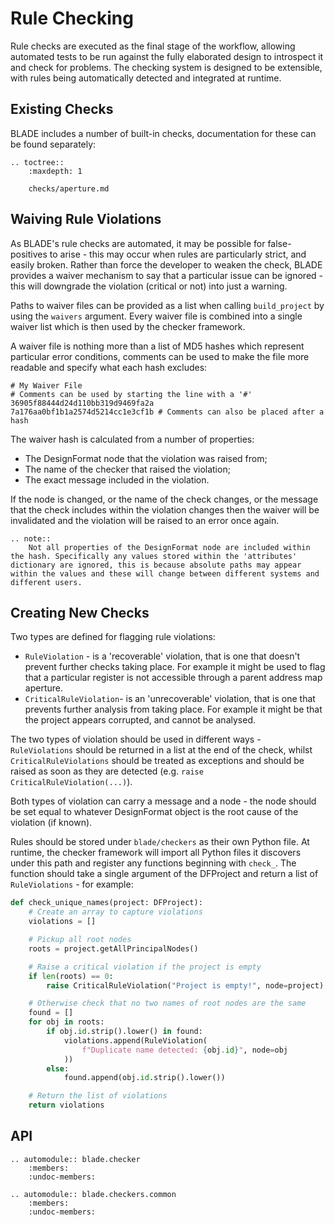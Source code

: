 # Rule Checking

Rule checks are executed as the final stage of the workflow, allowing automated tests to be run against the fully elaborated design to introspect it and check for problems. The checking system is designed to be extensible, with rules being automatically detected and integrated at runtime.

## Existing Checks
BLADE includes a number of built-in checks, documentation for these can be found separately:

```eval_rst
.. toctree::
    :maxdepth: 1

    checks/aperture.md
```

## Waiving Rule Violations
As BLADE's rule checks are automated, it may be possible for false-positives to arise - this may occur when rules are particularly strict, and easily broken. Rather than force the developer to weaken the check, BLADE provides a waiver mechanism to say that a particular issue can be ignored - this will downgrade the violation (critical or not) into just a warning.

Paths to waiver files can be provided as a list when calling `build_project` by using the `waivers` argument. Every waiver file is combined into a single waiver list which is then used by the checker framework.

A waiver file is nothing more than a list of MD5 hashes which represent particular error conditions, comments can be used to make the file more readable and specify what each hash excludes:

```
# My Waiver File
# Comments can be used by starting the line with a '#'
36905f88444d24d110bb319d9469fa2a
7a176aa0bf1b1a2574d5214cc1e3cf1b # Comments can also be placed after a hash
```

The waiver hash is calculated from a number of properties:
 * The DesignFormat node that the violation was raised from;
 * The name of the checker that raised the violation;
 * The exact message included in the violation.

If the node is changed, or the name of the check changes, or the message that the check includes within the violation changes then the waiver will be invalidated and the violation will be raised to an error once again.

```eval_rst
.. note::
    Not all properties of the DesignFormat node are included within the hash. Specifically any values stored within the 'attributes' dictionary are ignored, this is because absolute paths may appear within the values and these will change between different systems and different users.
```

## Creating New Checks
Two types are defined for flagging rule violations:

 * `RuleViolation` - is a 'recoverable' violation, that is one that doesn't prevent further checks taking place. For example it might be used to flag that a particular register is not accessible through a parent address map aperture.
 * `CriticalRuleViolation`- is an 'unrecoverable' violation, that is one that prevents further analysis from taking place. For example it might be that the project appears corrupted, and cannot be analysed.

The two types of violation should be used in different ways - `RuleViolations` should be returned in a list at the end of the check, whilst `CriticalRuleViolations` should be treated as exceptions and should be raised as soon as they are detected (e.g. `raise CriticalRuleViolation(...)`).

Both types of violation can carry a message and a node - the node should be set equal to whatever DesignFormat object is the root cause of the violation (if known).

Rules should be stored under `blade/checkers` as their own Python file. At runtime, the checker framework will import all Python files it discovers under this path and register any functions beginning with `check_`. The function should take a single argument of the DFProject and return a list of `RuleViolations` - for example:

```python
def check_unique_names(project: DFProject):
    # Create an array to capture violations
    violations = []

    # Pickup all root nodes
    roots = project.getAllPrincipalNodes()

    # Raise a critical violation if the project is empty
    if len(roots) == 0:
        raise CriticalRuleViolation("Project is empty!", node=project)

    # Otherwise check that no two names of root nodes are the same
    found = []
    for obj in roots:
        if obj.id.strip().lower() in found:
            violations.append(RuleViolation(
                f"Duplicate name detected: {obj.id}", node=obj
            ))
        else:
            found.append(obj.id.strip().lower())

    # Return the list of violations
    return violations
```

## API

```eval_rst
.. automodule:: blade.checker
    :members:
    :undoc-members:
```

```eval_rst
.. automodule:: blade.checkers.common
    :members:
    :undoc-members:
```